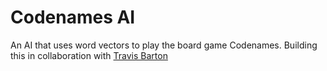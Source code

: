 # Codenames AI
An AI that uses word vectors to play the board game Codenames. Building this in collaboration with [Travis Barton](https://github.com/Travis-Barton)
